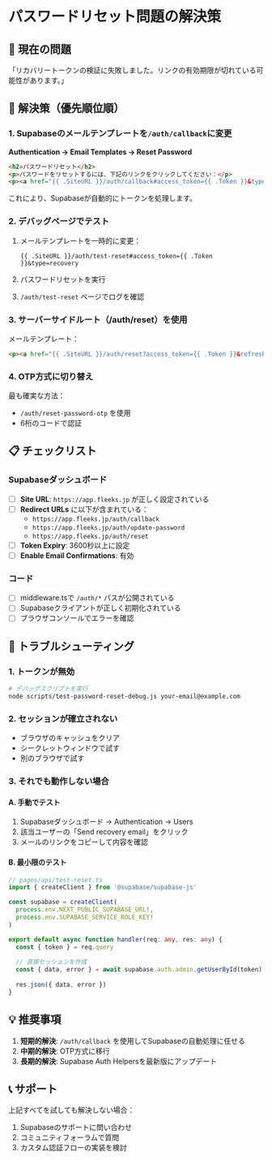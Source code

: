 # パスワードリセット問題の解決策

## 🚨 現在の問題
「リカバリートークンの検証に失敗しました。リンクの有効期限が切れている可能性があります。」

## 🎯 解決策（優先順位順）

### 1. Supabaseのメールテンプレートを`/auth/callback`に変更

**Authentication → Email Templates → Reset Password**

```html
<h2>パスワードリセット</h2>
<p>パスワードをリセットするには、下記のリンクをクリックしてください：</p>
<p><a href="{{ .SiteURL }}/auth/callback#access_token={{ .Token }}&type=recovery">パスワードをリセット</a></p>
```

これにより、Supabaseが自動的にトークンを処理します。

### 2. デバッグページでテスト

1. メールテンプレートを一時的に変更：
   ```
   {{ .SiteURL }}/auth/test-reset#access_token={{ .Token }}&type=recovery
   ```

2. パスワードリセットを実行

3. `/auth/test-reset` ページでログを確認

### 3. サーバーサイドルート（/auth/reset）を使用

メールテンプレート：
```html
<p><a href="{{ .SiteURL }}/auth/reset?access_token={{ .Token }}&refresh_token={{ .RefreshToken }}&type=recovery">パスワードをリセット</a></p>
```

### 4. OTP方式に切り替え

最も確実な方法：
- `/auth/reset-password-otp` を使用
- 6桁のコードで認証

## 📋 チェックリスト

### Supabaseダッシュボード
- [ ] **Site URL**: `https://app.fleeks.jp` が正しく設定されている
- [ ] **Redirect URLs** に以下が含まれている：
  - `https://app.fleeks.jp/auth/callback`
  - `https://app.fleeks.jp/auth/update-password`
  - `https://app.fleeks.jp/auth/reset`
- [ ] **Token Expiry**: 3600秒以上に設定
- [ ] **Enable Email Confirmations**: 有効

### コード
- [ ] middleware.tsで `/auth/*` パスが公開されている
- [ ] Supabaseクライアントが正しく初期化されている
- [ ] ブラウザコンソールでエラーを確認

## 🔧 トラブルシューティング

### 1. トークンが無効
```bash
# デバッグスクリプトを実行
node scripts/test-password-reset-debug.js your-email@example.com
```

### 2. セッションが確立されない
- ブラウザのキャッシュをクリア
- シークレットウィンドウで試す
- 別のブラウザで試す

### 3. それでも動作しない場合

#### A. 手動でテスト
1. Supabaseダッシュボード → Authentication → Users
2. 該当ユーザーの「Send recovery email」をクリック
3. メールのリンクをコピーして内容を確認

#### B. 最小限のテスト
```typescript
// pages/api/test-reset.ts
import { createClient } from '@supabase/supabase-js'

const supabase = createClient(
  process.env.NEXT_PUBLIC_SUPABASE_URL!,
  process.env.SUPABASE_SERVICE_ROLE_KEY!
)

export default async function handler(req: any, res: any) {
  const { token } = req.query
  
  // 直接セッションを作成
  const { data, error } = await supabase.auth.admin.getUserById(token)
  
  res.json({ data, error })
}
```

## 💡 推奨事項

1. **短期的解決**: `/auth/callback` を使用してSupabaseの自動処理に任せる
2. **中期的解決**: OTP方式に移行
3. **長期的解決**: Supabase Auth Helpersを最新版にアップデート

## 📞 サポート

上記すべてを試しても解決しない場合：
1. Supabaseのサポートに問い合わせ
2. コミュニティフォーラムで質問
3. カスタム認証フローの実装を検討